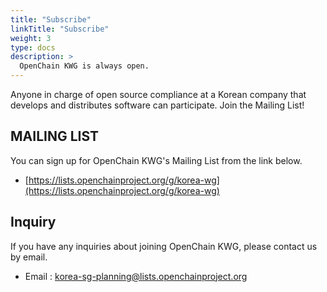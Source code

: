 ```yaml
---
title: "Subscribe"
linkTitle: "Subscribe"
weight: 3
type: docs
description: >
  OpenChain KWG is always open.
---
```




Anyone in charge of open source compliance at a Korean company that develops and distributes software can participate. Join the Mailing List!

## MAILING LIST

You can sign up for OpenChain KWG's Mailing List from the link below.

* [https://lists.openchainproject.org/g/korea-wg](https://lists.openchainproject.org/g/korea-wg)

## Inquiry
If you have any inquiries about joining OpenChain KWG, please contact us by email. 
* Email : korea-sg-planning@lists.openchainproject.org
